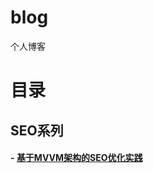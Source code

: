 blog
====

个人博客

# 目录

## SEO系列

#### - [基于MVVM架构的SEO优化实践](https://github.com/zycFran/blog/issues/1)
